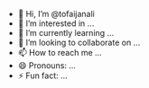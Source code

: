 - 👋 Hi, I’m @tofaijanali
- 👀 I’m interested in ...
- 🌱 I’m currently learning ...
- 💞️ I’m looking to collaborate on ...
- 📫 How to reach me ...
- 😄 Pronouns: ...
- ⚡ Fun fact: ...

<!---
tofaijanali/tofaijanali is a ✨ special ✨ repository because its `README.md` (this file) appears on your GitHub profile.
You can click the Preview link to take a look at your changes.
--->
